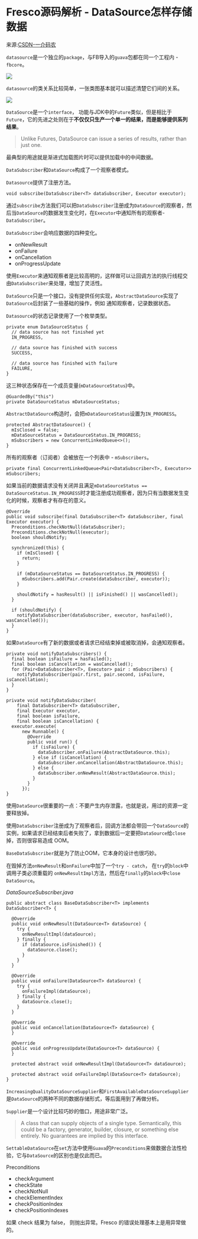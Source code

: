 #  Fresco源码解析 - DataSource怎样存储数据

来源:[CSDN-一介码农](http://blog.csdn.net/feelang/article/details/45420999)

`datasource`是一个独立的`package`，与FB导入的`guava`包都在同一个工程内 - `fbcore`。

![](fresco-datasource-1.png)

`datasource`的类关系比较简单，一张类图基本就可以描述清楚它们间的关系。

![](fresco-datasource-2.png)

`DataSource`是一个`interface`， 功能与JDK中的`Future`类似，但是相比于`Future`，它的先进之处则在于**不仅仅只生产一个单一的结果，而是能够提供系列结果**。

> Unlike Futures, DataSource can issue a series of results, rather than just one.

最典型的用途就是渐进式加载图片时可以提供加载中的中间数据。

`DataSubscriber`和`DataSource`构成了一个观察者模式。

`Datasource`提供了注册方法。

```
void subscribe(DataSubscriber<T> dataSubscriber, Executor executor);
```

通过`subscribe`方法我们可以把`DataSubscriber`注册成为`DataSource`的观察者，然后当`DataSource`的数据发生变化时，在`Executor`中通知所有的观察者-`DataSubscriber`。

`DataSubscriber`会响应数据的四种变化。

* onNewResult
* onFailure
* onCancellation
* onProgressUpdate

使用`Executor`来通知观察者是比较高明的，这样做可以让回调方法的执行线程交由`DataSubscriber`来处理，增加了灵活性。

`DataSource`只是一个接口，没有提供任何实现，`AbstractDataSource`实现了`DataSource`后封装了一些基础的操作，例如 通知观察者，记录数据状态。

`Datasource`的状态记录使用了一个枚举类型。

```
private enum DataSourceStatus {
  // data source has not finished yet
  IN_PROGRESS,

  // data source has finished with success
  SUCCESS,

  // data source has finished with failure
  FAILURE,
}
```

这三种状态保存在一个成员变量(`mDataSourceStatus`)中。

```
@GuardedBy("this")
private DataSourceStatus mDataSourceStatus;
```

`AbstractDataSource`构造时，会把`mDataSourceStatus`设置为`IN_PROGRESS`。

```
protected AbstractDataSource() {
  mIsClosed = false;
  mDataSourceStatus = DataSourceStatus.IN_PROGRESS;
  mSubscribers = new ConcurrentLinkedQueue<>();
}
```

所有的观察者（订阅者）会被放在一个列表中 - `mSubscribers`。

```
private final ConcurrentLinkedQueue<Pair<DataSubscriber<T>, Executor>> mSubscribers;
```

如果当前的数据请求没有关闭并且满足`mDataSourceStatus == DataSourceStatus.IN_PROGRESS`时才能注册成功观察者，因为只有当数据发生变化的时候，观察者才有存在的意义。

```
@Override
public void subscribe(final DataSubscriber<T> dataSubscriber, final Executor executor) {
  Preconditions.checkNotNull(dataSubscriber);
  Preconditions.checkNotNull(executor);
  boolean shouldNotify;

  synchronized(this) {
    if (mIsClosed) {
      return;
    }

    if (mDataSourceStatus == DataSourceStatus.IN_PROGRESS) {
      mSubscribers.add(Pair.create(dataSubscriber, executor));
    }

    shouldNotify = hasResult() || isFinished() || wasCancelled();
  }

  if (shouldNotify) {
    notifyDataSubscriber(dataSubscriber, executor, hasFailed(), wasCancelled());
  }
}
```

如果`DataSource`有了新的数据或者请求已经结束掉或被取消掉，会通知观察者。

```
private void notifyDataSubscribers() {
  final boolean isFailure = hasFailed();
  final boolean isCancellation = wasCancelled();
  for (Pair<DataSubscriber<T>, Executor> pair : mSubscribers) {
    notifyDataSubscriber(pair.first, pair.second, isFailure, isCancellation);
  }
}

private void notifyDataSubscriber(
    final DataSubscriber<T> dataSubscriber,
    final Executor executor,
    final boolean isFailure,
    final boolean isCancellation) {
  executor.execute(
      new Runnable() {
        @Override
        public void run() {
          if (isFailure) {
            dataSubscriber.onFailure(AbstractDataSource.this);
          } else if (isCancellation) {
            dataSubscriber.onCancellation(AbstractDataSource.this);
          } else {
            dataSubscriber.onNewResult(AbstractDataSource.this);
          }
        }
      });
}
```

使用`DataSource`很重要的一点：不要产生内存泄露，也就是说，用过的资源一定要释放掉。 

使用`DataSubscriber`注册成为了观察者后，回调方法都会带回一个`DataSource`的实例，如果请求已经结束后者失败了，拿到数据后一定要把`DataSource`给`close`掉，否则很容易造成 OOM。

`BaseDataSubscriber`就是为了防止OOM，它本身的设计也很巧妙。

在毁掉方法`onNewResult`和`onFailure`中加了一个`try - catch`， 在`try`的`block`中调用子类必须重载的 `onNewResultImpl`方法，然后在`finally`的`block`中`close DataSource`。

*DataSourceSubscriber.java*

```
public abstract class BaseDataSubscriber<T> implements DataSubscriber<T> {

  @Override
  public void onNewResult(DataSource<T> dataSource) {
    try {
      onNewResultImpl(dataSource);
    } finally {
      if (dataSource.isFinished()) {
        dataSource.close();
      }
    }
  }

  @Override
  public void onFailure(DataSource<T> dataSource) {
    try {
      onFailureImpl(dataSource);
    } finally {
      dataSource.close();
    }
  }

  @Override
  public void onCancellation(DataSource<T> dataSource) {
  }

  @Override
  public void onProgressUpdate(DataSource<T> dataSource) {
  }

  protected abstract void onNewResultImpl(DataSource<T> dataSource);

  protected abstract void onFailureImpl(DataSource<T> dataSource);
}
```

`IncreasingQualityDataSourceSupplier`和`FirstAvailableDataSourceSupplier`是`DataSource`的两种不同的数据存储形式，等后面用到了再做分析。

`Supplier`是一个设计比较巧妙的借口，用途非常广泛。

> A class that can supply objects of a single type. Semantically, this could be a factory, generator, builder, closure, or something else entirely. No guarantees are implied by this interface.

`SettableDataSource`在`set`方法中使用`Guava`的`Preconditions`来做数据合法性检验，它与`DataSource`的区别也是仅此而已。

Preconditions

* checkArgument
* checkState
* checkNotNull
* checkElementIndex
* checkPositionIndex
* checkPositionIndexes

如果 check 结果为 false， 则抛出异常。Fresco 的错误处理基本上是用异常做的。